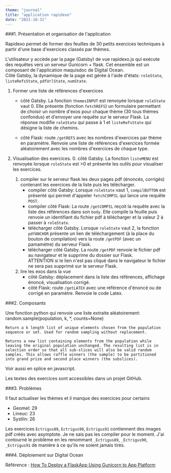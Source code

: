 ```yaml
---
theme: "journal"
title: "application rapidexo"
date: "2021-10-31"
---
```

###1.  Présentation et organisation de l'application

Rapidexo permet de former des feuilles de 30 petits exercices techniques à partir d'une base d'exercices classés par thèmes.

L'utilisateur y accède par la page (Gatsby) de vue rapidexo.js qui exécute des requêtes vers un serveur Gunicorn + flask. Cet ensemble est un composant de l'application maquisdoc de Digital Ocean.  
Côté Gatsby, la dynamique de la page est gérée à l'aide d'états: `roleState`, `listeRefsState`, `pdfUrlState`, `numState`. 

1. Former une liste de références d'exercices
    * côté Gatsby. La fonction `themesINPUT` est renvoyée lorsque `roleState` vaut 0. Elle présente (fonction `fetchREFS`) un formulaire permettant de choisir un nombre d'exos pour chaque thème (30 tous thèmes confondus) et d'envoyer une requête sur le serveur Flask. La réponse modifie `roleState` qui passe à 1 et `listeRefsState` qui désigne la liste de chemins. 

    * côté Flask: route `/getREFS` avec les nombres d'exercices par thème en paramètre. Renvoie une liste de références d'exercices formée aléatoirement avec les nombres d'exercices de chaque type.

2. Visualisation des exercices.
    0. côté Gatsby. La fonction `listeMENU` est renvoyée lorsque `roleState` est >0 et présente les outils pour visualiser les exercices.
    1. compiler sur le serveur flask les deux pages pdf (énoncés, corrigés) contenant les exercices de la liste puis les télécharger.
        * compiler côté Gatsby: Lorsque `roleState` vaut 1, `compilBUTTON` est présenté qui permet d'appeler `fetchCOMPIL` qui lance une requête `POST`.
        * compiler côté Flask: La route `/getCOMPIL` reçoit la requête avec la liste des références dans son `body`. Elle compile la feuille puis  renvoie un identifiant du fichier pdf à télécharger et la valeur 2 à passer à `roleState`.
        * télécharger côté Gatsby. Lorsque `roleState` vaut 2, la fonction `pdfANCHOR` présente un lien de téléchargement (à la place du bouton de compilation) vers la route `/getPDF` (avec un pamamètre) du serveur Flask.
        * télécharger côté Gatsby. La route `/getPDF` renvoie le fichier pdf au navigateur et le supprime du dossier sur Flask.  
        ATTENTION si le lien n'est pas cliqué dans le navigateur le fichier ne sera pas supprimé sur le serveur Flask.
    2. lire les exos dans la vue
        * côté Gatsby: déplacement dans la liste des références, affichage énoncé, visualisation corrigé.  
        * côté Flask: route `/getLATEX` avec une référence d'énoncé ou de corrigé en paramètre. Renvoie le code Latex.


###2. Composants

Une fonction python qui renvoie une liste extraite aléatoirement:  random.sample(population, k, *, counts=None)

    Return a k length list of unique elements chosen from the population sequence or set. Used for random sampling without replacement.

    Returns a new list containing elements from the population while leaving the original population unchanged. The resulting list is in selection order so that all sub-slices will also be valid random samples. This allows raffle winners (the sample) to be partitioned into grand prize and second place winners (the subslices).
    
Voir aussi en splice en javascript. 
    
Les textes des exercices sont accessibles dans un projet GitHub.

###3. Problèmes

Il faut actualiser les thèmes et il manque des exercices pour certains
  * Geomel: 29
  * Lineuc: 23
  * Systlin: 26
  
Les exercices `Ectrigus89`, `Ectrigus90`, `Ectrigus91` contiennent des images pdf créés avec asymptote. Je ne sais pas les compiler pour le moment. J'ai contourné le problème en les renommant `_Ectrigus89`, `_Ectrigus90`, `_Ectrigus91` de manière à ce qu'ils ne soient jamais tirés.

###4. Déploiement sur Digital Ocean

Référence : [How To Deploy a FlaskApp Using Gunicorn to App Platform](https://www.digitalocean.com/community/tutorials/how-to-deploy-a-flask-app-using-gunicorn-to-app-platform)
